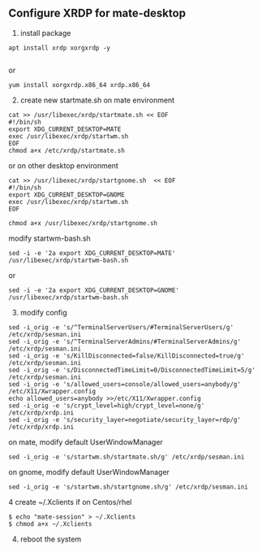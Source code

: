 ## Configure XRDP for mate-desktop 
1. install package 
```
apt install xrdp xorgxrdp -y
 
```
or 
```
yum install xorgxrdp.x86_64 xrdp.x86_64
 ```
2. create new startmate.sh on mate environment 
```
cat >> /usr/libexec/xrdp/startmate.sh << EOF
#!/bin/sh
export XDG_CURRENT_DESKTOP=MATE
exec /usr/libexec/xrdp/startwm.sh
EOF
chmod a+x /etc/xrdp/startmate.sh
```


or on other desktop environment
```
cat >> /usr/libexec/xrdp/startgnome.sh  << EOF
#!/bin/sh
export XDG_CURRENT_DESKTOP=GNOME
exec /usr/libexec/xrdp/startwm.sh
EOF

chmod a+x /usr/libexec/xrdp/startgnome.sh
```

modify startwm-bash.sh
```
sed -i -e '2a export XDG_CURRENT_DESKTOP=MATE' /usr/libexec/xrdp/startwm-bash.sh 
```
or
```
sed -i -e '2a export XDG_CURRENT_DESKTOP=GNOME' /usr/libexec/xrdp/startwm-bash.sh 
```
3. modify config 

```
sed -i_orig -e 's/^TerminalServerUsers/#TerminalServerUsers/g' /etc/xrdp/sesman.ini
sed -i_orig -e 's/^TerminalServerAdmins/#TerminalServerAdmins/g' /etc/xrdp/sesman.ini
sed -i_orig -e 's/KillDisconnected=false/KillDisconnected=true/g' /etc/xrdp/sesman.ini
sed -i_orig -e 's/DisconnectedTimeLimit=0/DisconnectedTimeLimit=5/g' /etc/xrdp/sesman.ini
sed -i_orig -e 's/allowed_users=console/allowed_users=anybody/g' /etc/X11/Xwrapper.config
echo allowed_users=anybody >>/etc/X11/Xwrapper.config
sed -i_orig -e 's/crypt_level=high/crypt_level=none/g' /etc/xrdp/xrdp.ini
sed -i_orig -e 's/security_layer=negotiate/security_layer=rdp/g' /etc/xrdp/xrdp.ini
```
on mate, modify default UserWindowManager 
```
sed -i_orig -e 's/startwm.sh/startmate.sh/g' /etc/xrdp/sesman.ini
```
on gnome, modify default UserWindowManager 
```
sed -i_orig -e 's/startwm.sh/startgnome.sh/g' /etc/xrdp/sesman.ini
```
4  create ~/.Xclients if on Centos/rhel
```
$ echo "mate-session" > ~/.Xclients
$ chmod a+x ~/.Xclients
```

4. reboot the system 
